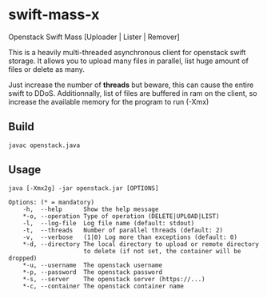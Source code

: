 swift-mass-x
============

Openstack Swift Mass [Uploader | Lister | Remover]

This is a heavily multi-threaded asynchronous client for openstack swift storage.
It allows you to upload many files in parallel, list huge amount of files or delete as many.

Just increase the number of **threads** but beware, this can cause the entire swift to DDoS.
Additionnally, list of files are buffered in ram on the client, so increase the available memory for the program to run (-Xmx)

Build
-----

`javac openstack.java`

Usage
-----

`java [-Xmx2g] -jar openstack.jar [OPTIONS]`

	Options: (* = mandatory)
		-h,  --help      Show the help message
		*-o, --operation Type of operation (DELETE|UPLOAD|LIST)
		-l,  --log-file  Log file name (default: stdout)
		-t,  --threads   Number of parallel threads (default: 2)
		-v,  --verbose   (1|0) Log more than exceptions (default: 0)
		*-d, --directory The local directory to upload or remote directory 
						 to delete (if not set, the container will be dropped)
		*-u, --username  The openstack username
		*-p, --password  The openstack password
		*-s, --server    The openstack server (https://...)
		*-c, --container The openstack container name
